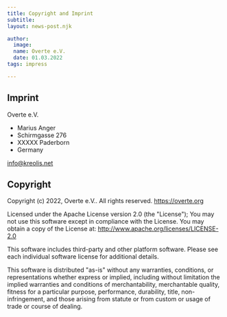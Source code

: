 ```yaml
---
title: Copyright and Imprint
subtitle: 
layout: news-post.njk

author:
  image: 
  name: Overte e.V.
  date: 01.03.2022
tags: impress

---
```

## Imprint

Overte e.V. 

* Marius Anger
* Schirmgasse 276
* XXXXX Paderborn
* Germany

info@kreolis.net

## Copyright

Copyright (c) 2022, Overte e.V..
All rights reserved.
https://overte.org

Licensed under the Apache License version 2.0 (the "License");
You may not use this software except in compliance with the License.
You may obtain a copy of the License at: http://www.apache.org/licenses/LICENSE-2.0

This software includes third-party and other platform software.
Please see each individual software license for additional details.

This software is distributed "as-is" without any warranties, conditions, or representations whether express or implied, including without limitation the implied warranties and conditions of merchantability, merchantable quality, fitness for a particular purpose, performance, durability, title, non-infringement, and those arising from statute or from custom or usage of trade or course of dealing.
